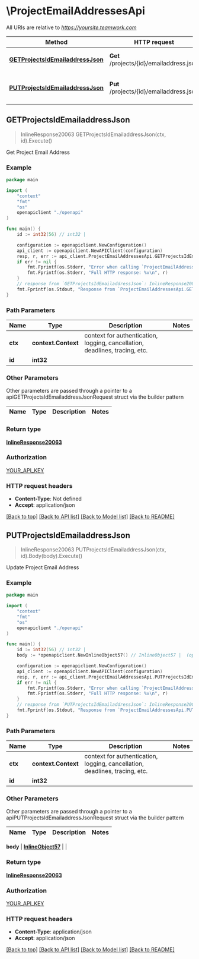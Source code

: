 # \ProjectEmailAddressesApi

All URIs are relative to *https://yoursite.teamwork.com*

Method | HTTP request | Description
------------- | ------------- | -------------
[**GETProjectsIdEmailaddressJson**](ProjectEmailAddressesApi.md#GETProjectsIdEmailaddressJson) | **Get** /projects/{id}/emailaddress.json | Get Project Email Address
[**PUTProjectsIdEmailaddressJson**](ProjectEmailAddressesApi.md#PUTProjectsIdEmailaddressJson) | **Put** /projects/{id}/emailaddress.json | Update Project Email Address



## GETProjectsIdEmailaddressJson

> InlineResponse20063 GETProjectsIdEmailaddressJson(ctx, id).Execute()

Get Project Email Address



### Example

```go
package main

import (
    "context"
    "fmt"
    "os"
    openapiclient "./openapi"
)

func main() {
    id := int32(56) // int32 | 

    configuration := openapiclient.NewConfiguration()
    api_client := openapiclient.NewAPIClient(configuration)
    resp, r, err := api_client.ProjectEmailAddressesApi.GETProjectsIdEmailaddressJson(context.Background(), id).Execute()
    if err != nil {
        fmt.Fprintf(os.Stderr, "Error when calling `ProjectEmailAddressesApi.GETProjectsIdEmailaddressJson``: %v\n", err)
        fmt.Fprintf(os.Stderr, "Full HTTP response: %v\n", r)
    }
    // response from `GETProjectsIdEmailaddressJson`: InlineResponse20063
    fmt.Fprintf(os.Stdout, "Response from `ProjectEmailAddressesApi.GETProjectsIdEmailaddressJson`: %v\n", resp)
}
```

### Path Parameters


Name | Type | Description  | Notes
------------- | ------------- | ------------- | -------------
**ctx** | **context.Context** | context for authentication, logging, cancellation, deadlines, tracing, etc.
**id** | **int32** |  | 

### Other Parameters

Other parameters are passed through a pointer to a apiGETProjectsIdEmailaddressJsonRequest struct via the builder pattern


Name | Type | Description  | Notes
------------- | ------------- | ------------- | -------------


### Return type

[**InlineResponse20063**](InlineResponse20063.md)

### Authorization

[YOUR_API_KEY](../README.md#YOUR_API_KEY)

### HTTP request headers

- **Content-Type**: Not defined
- **Accept**: application/json

[[Back to top]](#) [[Back to API list]](../README.md#documentation-for-api-endpoints)
[[Back to Model list]](../README.md#documentation-for-models)
[[Back to README]](../README.md)


## PUTProjectsIdEmailaddressJson

> InlineResponse20063 PUTProjectsIdEmailaddressJson(ctx, id).Body(body).Execute()

Update Project Email Address



### Example

```go
package main

import (
    "context"
    "fmt"
    "os"
    openapiclient "./openapi"
)

func main() {
    id := int32(56) // int32 | 
    body := *openapiclient.NewInlineObject57() // InlineObject57 |  (optional)

    configuration := openapiclient.NewConfiguration()
    api_client := openapiclient.NewAPIClient(configuration)
    resp, r, err := api_client.ProjectEmailAddressesApi.PUTProjectsIdEmailaddressJson(context.Background(), id).Body(body).Execute()
    if err != nil {
        fmt.Fprintf(os.Stderr, "Error when calling `ProjectEmailAddressesApi.PUTProjectsIdEmailaddressJson``: %v\n", err)
        fmt.Fprintf(os.Stderr, "Full HTTP response: %v\n", r)
    }
    // response from `PUTProjectsIdEmailaddressJson`: InlineResponse20063
    fmt.Fprintf(os.Stdout, "Response from `ProjectEmailAddressesApi.PUTProjectsIdEmailaddressJson`: %v\n", resp)
}
```

### Path Parameters


Name | Type | Description  | Notes
------------- | ------------- | ------------- | -------------
**ctx** | **context.Context** | context for authentication, logging, cancellation, deadlines, tracing, etc.
**id** | **int32** |  | 

### Other Parameters

Other parameters are passed through a pointer to a apiPUTProjectsIdEmailaddressJsonRequest struct via the builder pattern


Name | Type | Description  | Notes
------------- | ------------- | ------------- | -------------

 **body** | [**InlineObject57**](InlineObject57.md) |  | 

### Return type

[**InlineResponse20063**](InlineResponse20063.md)

### Authorization

[YOUR_API_KEY](../README.md#YOUR_API_KEY)

### HTTP request headers

- **Content-Type**: application/json
- **Accept**: application/json

[[Back to top]](#) [[Back to API list]](../README.md#documentation-for-api-endpoints)
[[Back to Model list]](../README.md#documentation-for-models)
[[Back to README]](../README.md)

